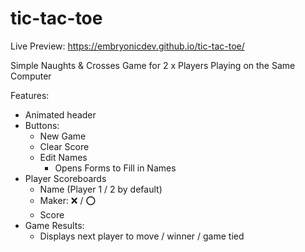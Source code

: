 # tic-tac-toe

Live Preview: https://embryonicdev.github.io/tic-tac-toe/

Simple Naughts & Crosses Game for 2 x Players Playing on the Same Computer

Features: 
  - Animated header
  - Buttons: 
      - New Game
      - Clear Score
      - Edit Names
          - Opens Forms to Fill in Names
  - Player Scoreboards
      - Name (Player 1 / 2 by default)
      - Maker:  ❌ / ⭕
      - Score
  - Game Results:
      - Displays next player to move / winner / game tied
  
